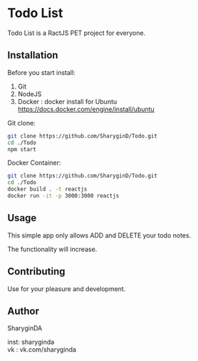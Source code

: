 # Todo List

Todo List is a RactJS PET project for everyone.

## Installation

Before you start install:

1) Git
2) NodeJS
3) Docker : docker install for Ubuntu https://docs.docker.com/engine/install/ubuntu

 Git clone: 

```bash
git clone https://github.com/SharyginD/Todo.git
cd ./Todo
npm start
```

  Docker Container:


```bash
git clone https://github.com/SharyginD/Todo.git
cd ./Todo
docker build . -t reactjs
docker run -it -p 3000:3000 reactjs 
```

## Usage

This simple app only allows ADD and DELETE your todo notes.

The functionality will increase.

## Contributing

Use for your pleasure and development.

## Author
SharyginDA

 inst: sharyginda  
 vk : vk.com/sharyginda
